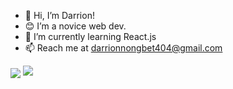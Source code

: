 - 👋 Hi, I’m Darrion!
- 😊 I’m a novice web dev.
- 🌱 I’m currently learning React.js
- 📫 Reach me at darrionnongbet404@gmail.com
<img align="center" src="https://github-readme-stats.anuraghazra1.vercel.app/api/top-langs/?username=dndarrion&layout=compact&theme=radical" />
<img src="https://github-readme-stats.vercel.app/api?username=dndarrion&&show_icons=true&title_color=ffffff&icon_color=bb2acf&text_color=daf7dc&bg_color=151515">


